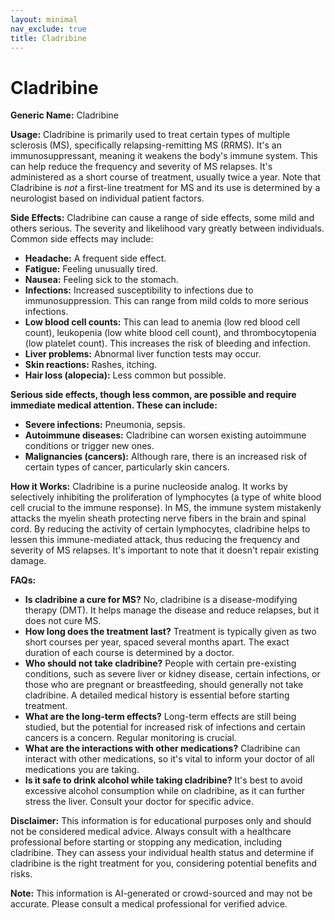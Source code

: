 ```yaml
---
layout: minimal
nav_exclude: true
title: Cladribine
---
```


# Cladribine

**Generic Name:** Cladribine

**Usage:** Cladribine is primarily used to treat certain types of  multiple sclerosis (MS), specifically relapsing-remitting MS (RRMS).  It's an immunosuppressant, meaning it weakens the body's immune system. This can help reduce the frequency and severity of MS relapses.  It's administered as a short course of treatment, usually twice a year.  Note that Cladribine is *not* a first-line treatment for MS and its use is determined by a neurologist based on individual patient factors.

**Side Effects:**  Cladribine can cause a range of side effects, some mild and others serious.  The severity and likelihood vary greatly between individuals.  Common side effects may include:

* **Headache:**  A frequent side effect.
* **Fatigue:**  Feeling unusually tired.
* **Nausea:** Feeling sick to the stomach.
* **Infections:** Increased susceptibility to infections due to immunosuppression.  This can range from mild colds to more serious infections.
* **Low blood cell counts:**  This can lead to anemia (low red blood cell count), leukopenia (low white blood cell count), and thrombocytopenia (low platelet count).  This increases the risk of bleeding and infection.
* **Liver problems:**  Abnormal liver function tests may occur.
* **Skin reactions:**  Rashes, itching.
* **Hair loss (alopecia):** Less common but possible.

**Serious side effects, though less common, are possible and require immediate medical attention. These can include:**

* **Severe infections:**  Pneumonia, sepsis.
* **Autoimmune diseases:**  Cladribine can worsen existing autoimmune conditions or trigger new ones.
* **Malignancies (cancers):** Although rare, there is an increased risk of certain types of cancer, particularly skin cancers.


**How it Works:** Cladribine is a purine nucleoside analog.  It works by selectively inhibiting the proliferation of lymphocytes (a type of white blood cell crucial to the immune response).  In MS, the immune system mistakenly attacks the myelin sheath protecting nerve fibers in the brain and spinal cord.  By reducing the activity of certain lymphocytes, cladribine helps to lessen this immune-mediated attack, thus reducing the frequency and severity of MS relapses. It's important to note that it doesn't repair existing damage.

**FAQs:**

* **Is cladribine a cure for MS?** No, cladribine is a disease-modifying therapy (DMT). It helps manage the disease and reduce relapses, but it does not cure MS.
* **How long does the treatment last?**  Treatment is typically given as two short courses per year,  spaced several months apart. The exact duration of each course is determined by a doctor.
* **Who should not take cladribine?**  People with certain pre-existing conditions, such as severe liver or kidney disease, certain infections, or those who are pregnant or breastfeeding, should generally not take cladribine.  A detailed medical history is essential before starting treatment.
* **What are the long-term effects?**  Long-term effects are still being studied, but the potential for increased risk of infections and certain cancers is a concern. Regular monitoring is crucial.
* **What are the interactions with other medications?**  Cladribine can interact with other medications, so it's vital to inform your doctor of all medications you are taking.
* **Is it safe to drink alcohol while taking cladribine?**  It's best to avoid excessive alcohol consumption while on cladribine, as it can further stress the liver.  Consult your doctor for specific advice.


**Disclaimer:** This information is for educational purposes only and should not be considered medical advice. Always consult with a healthcare professional before starting or stopping any medication, including cladribine. They can assess your individual health status and determine if cladribine is the right treatment for you, considering potential benefits and risks.


**Note:** This information is AI-generated or crowd-sourced and may not be accurate. Please consult a medical professional for verified advice.